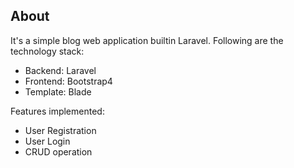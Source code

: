 ## About

It's a simple blog web application builtin Laravel. Following are the technology stack:

- Backend: Laravel
- Frontend: Bootstrap4
- Template: Blade

Features implemented:

- User Registration
- User Login
- CRUD operation

